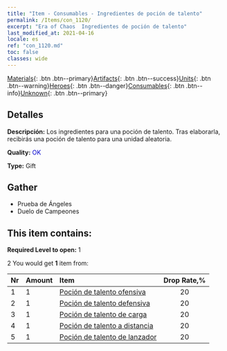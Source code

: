 ```yaml
---
title: "Item - Consumables - Ingredientes de poción de talento"
permalink: /Items/con_1120/
excerpt: "Era of Chaos  Ingredientes de poción de talento"
last_modified_at: 2021-04-16
locale: es
ref: "con_1120.md"
toc: false
classes: wide
---
```

 [Materials](/es/Items/){: .btn .btn--primary}[Artifacts](/es/Items/Artifacts/){: .btn .btn--success}[Units](/es/Items/Units/){: .btn .btn--warning}[Heroes](/es/Items/Heroes/){: .btn .btn--danger}[Consumables](/es/Items/Consumables/){: .btn .btn--info}[Unknown](/es/Items/Unknown/){: .btn .btn--primary}

## Detalles
 **Descripción:** Los ingredientes para una poción de talento. Tras elaborarla, recibirás una poción de talento para una unidad aleatoria.

 **Quality:** <span style="color: #0000CD">OK</span>

 **Type:** Gift

## Gather

*    Prueba de Ángeles 
*    Duelo de Campeones 

## This item contains:

 **Required Level to open:** 1

 2 You would get **1** item  from:

  | Nr | Amount |     Item    | Drop Rate,% |
  |:---|:-------|:------------|:---------:|
  | 1 | 1 | [Poción de talento ofensiva](/es/Items/con_786/) | 20 | 
  | 2 | 1 | [Poción de talento defensiva](/es/Items/con_787/) | 20 | 
  | 3 | 1 | [Poción de talento de carga](/es/Items/con_788/) | 20 | 
  | 4 | 1 | [Poción de talento a distancia](/es/Items/con_789/) | 20 | 
  | 5 | 1 | [Poción de talento de lanzador](/es/Items/con_790/) | 20 | 
